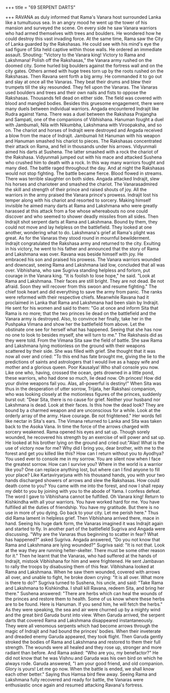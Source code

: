 +++
title = "69 SERPENT DARTS"

+++
RAVANA as duly informed that
Rama's Vanara host surrounded Lanka
like a tumultuous sea. In an angry mood
he went up the tower of his mansion and
surveyed the scene. On every side he saw
Vanara warriors who had armed
themselves with trees and boulders. He
wondered how he could destroy this vast
invading force.
At the same time, Rama saw the City
of Lanka guarded by the Rakshasas. He
could see with his mind's eye the sad
figure of Sita held captive within those
walls. He ordered an immediate assault.
Shouting: "Victory to the Vanara king!
Victory to Rama and Lakshmana! Polish
off the Rakshasas," the Vanara army
rushed on the doomed city. Some hurled
big boulders against the fortress wall and
on the city gates. Others armed with huge
trees torn up by the roots rushed on the
Rakshasas.
Then Ravana sent forth a big army. He
commanded it to go out and slay at once
all the Vanaras. They beat their drums and
blew their trumpets till the sky resounded.
They fell upon the Vanaras. The Vanaras
used boulders and trees and their own
nails and fists to oppose the Rakshasas.
Thousands fell dead on either side. The
field was covered with blood and mangled
bodies.
Besides this gruesome engagement,
there were many duels between individual
warriors. Angada encountered Indrajit like
Rudra against Yama. There was a duel
between the Rakshasa Prajangha and
Sampati, one of the companions of
Vibhishana. Hanuman fought a duel with
Jambumali,
Nila
with
Nikumbha,
Lakshmana with Viroopaksha, and so on.
The chariot and horses of Indrajit were
destroyed and Angada received a blow
from the mace of Indrajit. Jambumali hit
Hanuman with his weapon and Hanuman
smashed his chariot to pieces. The
Rakshasas concentrated their attack on
Rama, and fell in thousands under his
arrows.
Vidyunmali aimed his darts at Sushena.
The latter smashed with a rock the chariot
of the Rakshasa. Vidyunmali jumped out
with his mace and attacked Sushena who
crushed him to death with a rock. In this
way many warriors fought and many died.
The battle raged throughout the day.
And at night the Rakshasas would not stop
fighting. The battle became fierce. Blood
flowed in streams. There was terrible
slaughter on both sides. Angada attacked
Indrajit, slew his horses and charioteer
and smashed the chariot. The Vanarasadmired the skill and strength of their
prince and raised shouts of joy.
All the warriors in the army praised the
Vanara prince's prowess. Indrajit lost his
temper along with his chariot and resorted
to sorcery. Making himself invisible he
aimed many darts at Rama and
Lakshmana who were greatly harassed at
this attack from a foe whose whereabouts
no one could discover and who seemed to
shower deadly missiles from all sides.
Then Indrajit shot serpent darts at
Rama and Lakshmana. Bound by them,
they could not move and lay helpless on
the battlefield. They looked at one
another,
wondering
what
to
do.
Lakshmana's grief at Rama's plight was
great. As for the Vanaras they stood round
in mournful bewilderment.
Indrajit congratulated the Rakshasa
army and returned to the city. Exulting in
his victory, he went to his father and
announced that the story of Rama and
Lakshmana was over. Ravana was beside
himself with joy. He embraced his son
and praised his prowess.
The Vanara warriors wounded and
downcast, seeing Rama and Lakshmana
laid low, concluded that all was over.
Vibhishana, who saw Sugriva standing
helpless and forlorn, put courage in the
Vanara king. "It is foolish to lose hope,"
he said. "Look at Rama and Lakshmana.
Their faces are still bright. They are not
dead. Be not afraid. Soon they will
recover from this swoon and resume
fighting."
The chief took heart and did everything
to save the army from panic. The ranks
were reformed with their respective
chiefs.
Meanwhile Ravana had it
proclaimed in Lanka that Rama and
Lakshmana had been slain by Indrajit. He
sent for his women and said to them: "Go
at once and inform Sita that Rama is no
more; that the two princes lie dead on the
battlefield and the Vanara army is
destroyed. Also, to convince her finally,
take her in the Pushpaka Vimana and
show her the battlefield from above. Let
the obstinate one see for herself what has
happened. Seeing that she has now no one
to look to besides myself, she will turn to
me."
The Rakshasis did as they were told.
From the Vimana Sita saw the field of
battle. She saw Rama and Lakshmana
lying motionless on the ground with their
weapons scattered by their side. She was
filled with grief. She thought that it was
now all over and cried: "To this end has
fate brought me, giving the lie to the
predictions of saints and astrologers that I
would live as a happy wife and mother
and a glorious queen. Poor Kausalya!
Who shall console you now. Like one
who, having, crossed the ocean, gets
drowned in a little pond, these warriors,
who had done so much, lie dead now. Oh
princes! How did your divine weapons
fail you. Alas, all-powerful is destiny!"
When Sita was thus in the desperation
of utter sorrow, Trijata, her Rakshasi
companion, who was looking closely at
the motionless figures of the princes,
suddenly burst out: "Dear Sita, there is no
cause for grief. Neither your husband nor
Lakshmana is dead. Look at their faces. Is
this how the dead look? They are bound
by a charmed weapon and are
unconscious for a while. Look at the
orderly array of the army. Have courage.
Be not frightened." Her words fell like
nectar in Sita's ears. The Vimana returned
to Lanka and Sita was taken back to the
Asoka Vana.
In time the force of the arrows charged
with sorcery weakened. Rama opened his
eyes and sat up. Though sorely wounded,
he recovered his strength by an exercise of
will power and sat up. He looked at his
brother lying on the ground and cried out:"Alas! What is the use of victory now for
me? Why did I bring you, dear brother,
with me to the forest and get you killed
like this? How can I return without you to
Ayodhya? You used ever to console me in
my sorrow. You are silent now when I
face the greatest sorrow. How can I
survive you? Where in the world is a
warrior like you? One can replace
anything lost, but where can I find anyone
to fill your place? Like Kartaviryarjuna
with his thousand hands, you with your
two hands discharged showers of arrows
and slew the Rakshasas. How could death
come to you? You came with me into the
forest, and now I shall repay my debt to
you by joining with you to the abode of
Yama. I confess defeat. The word I gave
to Vibhishana cannot be fulfilled. Oh
Vanara king! Return to Kishkindha with
all your warriors. You have worked hard
for me. You have fulfilled all the duties of
friendship. You have my gratitude. But
there is no use in more of you dying. Go
back to your city. Let me perish here."
Thus did Rama lament in helpless grief.
Then Vibhishana arrived there, mace in
hand. Seeing his huge dark form, the
Vanaras imagined it was Indrajit again
and started to fly.
In another part of the battlefield
Sugriva and Angada were discussing.
"Why are the Vanaras thus beginning to
scatter in fear? What has happened?"
asked Sugriva.
Angada answered, "Do you not know
that Rama and Lakshmana are lying
wounded?"
Sugriva said: "It is not that. Look at the
way they are running helter-skelter. There
must be some other reason for it."
Then he learnt that the Vanaras, who
had suffered at the hands of Indrajit,
mistook Vibhishana for him and were
frightened. He sent Jambavan to rally the
troops by disabusing them of this fear.
Vibhishana
looked
at
Rama
and
Lakshmana. When he saw them wounded,
covered with arrows all over, and unable
to fight, he broke down crying: "It is all
over. What more is there to do?"
Sugriva turned to Sushena, his uncle,
and said: "Take Rama and Lakshmana to
Kishkindha. I shall kill Ravana, redeem
Sita, and bring her there."
Sushena answered: "There are herbs
which can heal the wounds of the princes
and restore them to health. Some of us
know where these herbs are to be found.
Here is Hanuman. If you send him, he will
fetch the herbs."
As they were speaking, the sea and air
were churned up by a mighty wind and
the great bird Garuda burst into view.
When Garuda arrived, the serpent darts
that covered Rama and Lakshmana
disappeared instantaneously. They were
all venomous serpents which had become
arrows through the magic of Indrajit and
had bound the princes' bodies.
When their inveterate and dreaded
enemy Garuda appeared, they took flight.
Then Garuda gently stroked the bodies of
Rama and Lakshmana and restored to
them their full strength. The wounds were
all healed and they rose up, stronger and
more radiant than before.
And Rama asked: "Who are you, my
benefactor?" He did not know that he was
Vishnu and Garuda was his own bird on
which he always rode.
Garuda answered, "I am your good
friend, and old companion. Glory is
yours! Let me go now. When the battle is
ended, we shall know each other better."
Saying thus Hamsa bird flew away.
Seeing Rama and Lakshmana fully
recovered and ready for battle, the
Vanaras were enthusiastic once again and
resumed attacking Ravana's fortress.